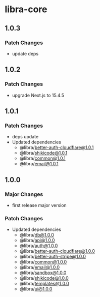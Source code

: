 # libra-core

## 1.0.3

### Patch Changes

- update deps

## 1.0.2

### Patch Changes

- upgrade Next.js to 15.4.5

## 1.0.1

### Patch Changes

- deps update
- Updated dependencies
  - @libra/better-auth-cloudflare@1.0.1
  - @libra/shikicode@1.0.1
  - @libra/common@1.0.1
  - @libra/email@1.0.1

## 1.0.0

### Major Changes

- first release major version

### Patch Changes

- Updated dependencies
  - @libra/db@1.0.0
  - @libra/api@1.0.0
  - @libra/auth@1.0.0
  - @libra/better-auth-cloudflare@1.0.0
  - @libra/better-auth-stripe@1.0.0
  - @libra/common@1.0.0
  - @libra/email@1.0.0
  - @libra/sandbox@1.0.0
  - @libra/shikicode@1.0.0
  - @libra/templates@1.0.0
  - @libra/ui@1.0.0
